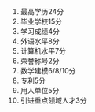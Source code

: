 1. 最高学历24分
2. 毕业学校15分
3. 学习成绩4分
4. 外语水平8分
5. 计算机水平7分
6. 荣誉称号2分
7. 数学建模6/8/10分
8. 专利5分
9. 用人单位5分
10. 引进重点领域人才3分

